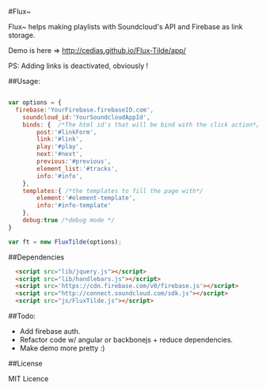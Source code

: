 #Flux~


Flux~ helps making playlists with Soundcloud's API and Firebase as link storage.

Demo is here => http://cedias.github.io/Flux-Tilde/app/

PS: Adding links is deactivated, obviously !

##Usage:

```javascript

var options = {
  firebase:'YourFirebase.firebaseIO.com',
	soundcloud_id:'YourSoundcloudAppId',
	binds: {  /*The html id's that will be bind with the click action*/
		post:'#linkForm',
		link:'#link', 
		play:'#play',   
		next:'#next', 
		previous:'#previous',
		element_list:'#tracks',
		info:'#info',
	},
	templates:{ /*the templates to fill the page with*/
		element:'#element-template',
		info:'#info-template'
	},
	debug:true /*debug mode */
}

var ft = new FluxTilde(options);

```
##Dependencies

```html
  <script src="lib/jquery.js"></script>
  <script src="lib/handlebars.js"></script>
  <script src='https://cdn.firebase.com/v0/firebase.js'></script>
  <script src="http://connect.soundcloud.com/sdk.js"></script>
  <script src="js/FluxTilde.js"></script>
```


##Todo:
- Add firebase auth.
- Refactor code w/ angular or backbonejs + reduce dependencies.
- Make demo more pretty :)


##License

MIT Licence

